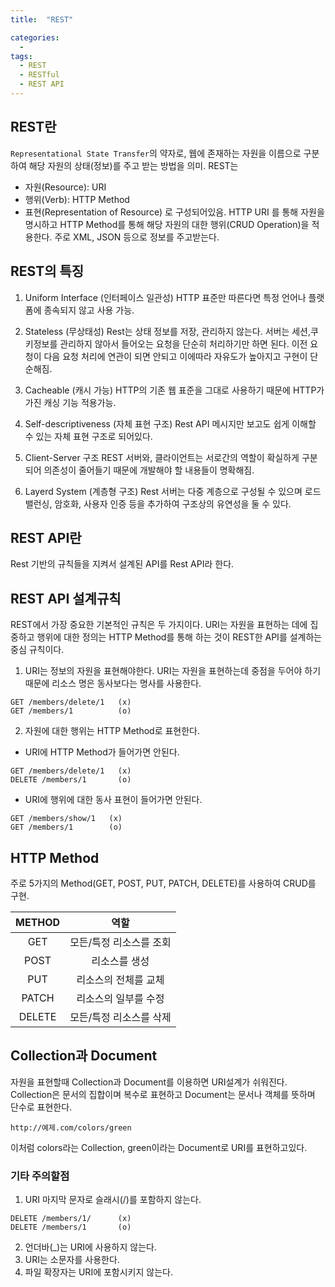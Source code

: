 ```yaml
---
title:  "REST"

categories:
  -
tags:
  - REST
  - RESTful
  - REST API
---
```

## REST란

`Representational State Transfer`의 약자로, 웹에 존재하는 자원을 이름으로 구분하여 해당 자원의 상태(정보)를 주고 받는 방법을 의미.
REST는
- 자원(Resource): URI
- 행위(Verb): HTTP Method
- 표현(Representation of Resource)
로 구성되어있음.
HTTP URI 를 통해 자원을 명시하고 HTTP Method를 통해 해당 자원의 대한 행위(CRUD Operation)을 적용한다.
주로 XML, JSON 등으로 정보를 주고받는다.

## REST의 특징

1. Uniform Interface (인터페이스 일관성)
HTTP 표준만 따른다면 특정 언어나 플랫폼에 종속되지 않고 사용 가능.

2. Stateless (무상태성)
Rest는 상태 정보를 저장, 관리하지 않는다.
서버는 세션,쿠키정보를 관리하지 않아서 들어오는 요청을 단순히 처리하기만 하면 된다.
이전 요청이 다음 요청 처리에 연관이 되면 안되고 이에따라 자유도가 높아지고 구현이 단순해짐.
3. Cacheable (캐시 가능)
HTTP의 기존 웹 표준을 그대로 사용하기 때문에 HTTP가 가진 캐싱 기능 적용가능.
4. Self-descriptiveness (자체 표현 구조)
Rest API 메시지만 보고도 쉽게 이해할 수 있는 자체 표현 구조로 되어있다.
5. Client-Server 구조
REST 서버와, 클라이언트는 서로간의 역할이 확실하게 구분되어 의존성이 줄어들기 때문에 개발해야 할 내용들이 명확해짐.
6. Layerd System (계층형 구조)
Rest 서버는 다중 계층으로 구성될 수 있으며 로드 밸런싱, 암호화, 사용자 인증 등을 추가하여 구조상의 유연성을 둘 수 있다.


## REST API란
Rest 기반의 규칙들을 지켜서 설계된 API를 Rest API라 한다.


## REST API 설계규칙
REST에서 가장 중요한 기본적인 규칙은 두 가지이다.
URI는 자원을 표현하는 데에 집중하고 행위에 대한 정의는 HTTP Method를 통해 하는 것이 REST한 API를 설계하는 중심 규칙이다.
1. URI는 정보의 자원을 표현해야한다.
URI는 자원을 표현하는데 중점을 두어야 하기 때문에 리소스 명은 동사보다는 명사를 사용한다.
```
GET /members/delete/1   (x)
GET /members/1          (o)
```
2. 자원에 대한 행위는 HTTP Method로 표현한다.
- URI에 HTTP Method가 들어가면 안된다.
```
GET /members/delete/1   (x)
DELETE /members/1       (o)
```
- URI에 행위에 대한 동사 표현이 들어가면 안된다.
```
GET /members/show/1   (x)
GET /members/1        (o)
```

## HTTP Method
주로 5가지의 Method(GET, POST, PUT, PATCH, DELETE)를 사용하여 CRUD를 구현.

|METHOD|역할|
|:---:|:----:|
|GET	|	모든/특정 리소스를 조회	|
|POST	|	리소스를 생성	|
|PUT	|	리소스의 전체를 교체	|
|PATCH	|	리소스의 일부를 수정	|
|DELETE|	모든/특정 리소스를 삭제|

## Collection과 Document
자원을 표현할때 Collection과 Document를 이용하면 URI설계가 쉬워진다.
Collection은 문서의 집합이며 복수로 표현하고 Document는 문서나 객체를 뜻하며 단수로 표현한다.

```
http://예제.com/colors/green
```
이처럼 colors라는 Collection, green이라는 Document로 URI를 표현하고있다.

### 기타 주의할점
1. URI 마지막 문자로 슬래시(/)를 포함하지 않는다.
```
DELETE /members/1/      (x)
DELETE /members/1       (o)
```
2. 언더바(_)는 URI에 사용하지 않는다.
3. URI는 소문자를 사용한다.
4. 파일 확장자는 URI에 포함시키지 않는다.

